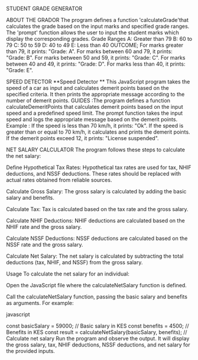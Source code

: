 STUDENT GRADE GENERATOR

ABOUT THE GRADOR 
The program defines a function 'calculateGrade'that calculates the grade based on the input marks and specified grade ranges.
The 'prompt' function allows the user to input the student marks which display the corresponding grades.
Grade Ranges
A: Greater than 79 B: 60 to 79 C: 50 to 59 D: 40 to 49 E: Less than 40 
OUTCOME; For marks greater than 79, it prints: "Grade: A". For marks between 60 and 79, it prints: "Grade: B". For marks between 50 and 59, it prints: "Grade: C". For marks between 40 and 49, it prints: "Grade: D". For marks less than 40, it prints: "Grade: E".

SPEED DETECTOR
**Speed Detector ** This JavaScript program takes the speed of a car as input and calculates demerit points based on the specified criteria. 
It then prints the appropriate message according to the number of demerit points. 
GUIDES :The program defines a function calculateDemeritPoints that calculates demerit points based on the input speed and a predefined speed limit.
 The prompt function takes the input speed and logs the appropriate message based on the demerit points. 
 Example : If the speed is less than 70 km/h, it prints: "Ok". If the speed is greater than or equal to 70 km/h, it calculates and prints the demerit points. If the demerit points exceed 12, it prints: "License suspended".

 NET SALARY CALCULATOR
 The program follows these steps to calculate the net salary:

Define Hypothetical Tax Rates: Hypothetical tax rates are used for tax, NHIF deductions, and NSSF deductions. These rates should be replaced with actual rates obtained from reliable sources.

Calculate Gross Salary: The gross salary is calculated by adding the basic salary and benefits.

Calculate Tax: Tax is calculated based on the tax rate and the gross salary.

Calculate NHIF Deductions: NHIF deductions are calculated based on the NHIF rate and the gross salary.

Calculate NSSF Deductions: NSSF deductions are calculated based on the NSSF rate and the gross salary.

Calculate Net Salary: The net salary is calculated by subtracting the total deductions (tax, NHIF, and NSSF) from the gross salary.

Usage To calculate the net salary for an individual:

Open the JavaScript file where the calculateNetSalary function is defined.

Call the calculateNetSalary function, passing the basic salary and benefits as arguments. For example:

javascript

const basicSalary = 59000; // Basic salary in KES const benefits = 4500; // Benefits in KES const result = calculateNetSalary(basicSalary, benefits); // Calculate net salary Run the program and observe the output. It will display the gross salary, tax, NHIF deductions, NSSF deductions, and net salary for the provided inputs.